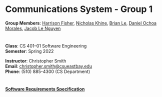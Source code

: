 # Communications System - Group 1

**Group Members**: [Harrison Fisher](https://github.com/HarrisonFisher), [Nicholas Khine](https://github.com/nickkhine),  [Brian Le](https://github.com/blk-29), [Daniel Ochoa Morales](https://github.com/Dofmor), [Jacob Le Nguyen](https://github.com/jacoble2001)
#


**Class**: CS 401–01 Software Engineering  
**Semester**: Spring 2022  

**Instructor**: Christopher Smith  
**Email**: christopher.smith@csueastbay.edu  
**Phone**: (510) 885-4300 (CS Department)

#

[**Software Requirements Specification**
](Documents/SRS.md)


<!-- 
## Problem
Create a communication network

## Background information
For physical office buildings in different places with fast internet connections with several 1,000 users.

## Environment and system models

## Requirements
> **Note:** I feel we should separate Functional and Non-functional Requirements  

> Should we encrypt any data?   
> Chat logs as separate files?  

#### Required
* Written only in Java
* Completed before the end of Spring 2022
* Text Only 
* Maintain a chat log
* Direct messages and group messages
* Username & Password
* No user registration page, it’s just manually entered by IT
#### Optional
* Group chats are the same as Direct Messages but have more than 2 people
* Profile picture
* Receive/Read receipts -->
